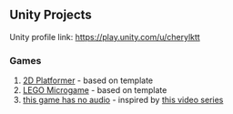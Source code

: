 ## Unity Projects

Unity profile link: https://play.unity.com/u/cherylktt

### Games
1. [2D Platformer](https://play.unity.com/p/620b4a61ac9bbd27b2de0683) - based on template
2. [LEGO Microgame](https://play.unity.com/p/620b73b0709aa228577a885c) - based on template
3. [this game has no audio](https://play.unity.com/p/62136e22baf5322ae49fd887) - inspired by [this video series](https://www.youtube.com/playlist?list=PLgOEwFbvGm5o8hayFB6skAfa8Z-mw4dPV)
